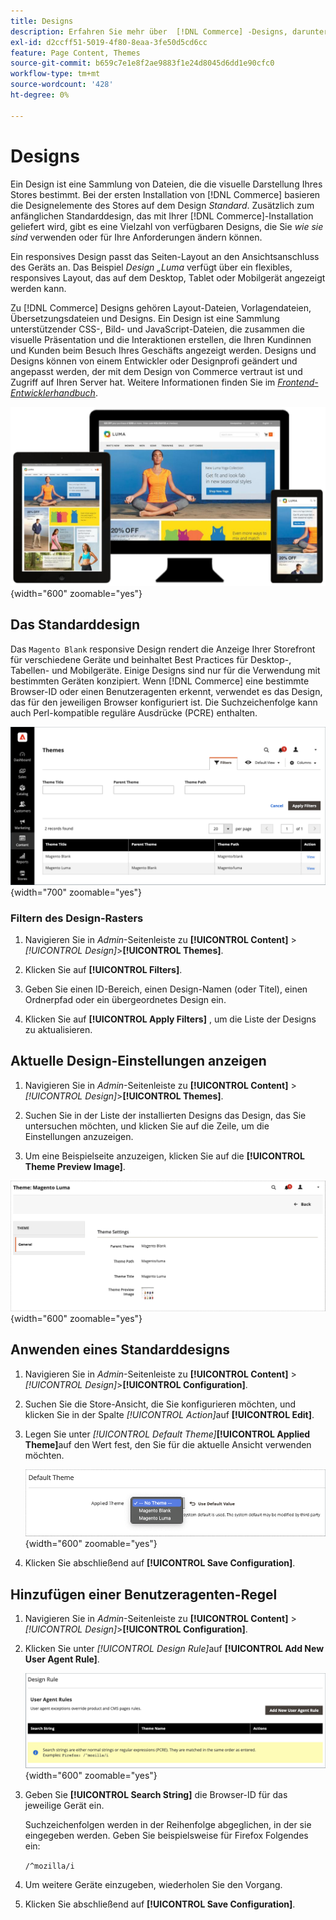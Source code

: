 ```yaml
---
title: Designs
description: Erfahren Sie mehr über  [!DNL Commerce] -Designs, darunter Layout-Dateien, Vorlagendateien, Übersetzungsdateien und Designs, die das Erscheinungsbild Ihres Stores definieren.
exl-id: d2ccff51-5019-4f80-8eaa-3fe50d5cd6cc
feature: Page Content, Themes
source-git-commit: b659c7e1e8f2ae9883f1e24d8045d6dd1e90cfc0
workflow-type: tm+mt
source-wordcount: '428'
ht-degree: 0%

---
```


# Designs

Ein Design ist eine Sammlung von Dateien, die die visuelle Darstellung Ihres Stores bestimmt. Bei der ersten Installation von [!DNL Commerce] basieren die Designelemente des Stores auf dem Design _Standard_. Zusätzlich zum anfänglichen Standarddesign, das mit Ihrer [!DNL Commerce]-Installation geliefert wird, gibt es eine Vielzahl von verfügbaren Designs, die Sie _wie sie sind_ verwenden oder für Ihre Anforderungen ändern können.

Ein responsives Design passt das Seiten-Layout an den Ansichtsanschluss des Geräts an. Das Beispiel _Design „Luma_ verfügt über ein flexibles, responsives Layout, das auf dem Desktop, Tablet oder Mobilgerät angezeigt werden kann.

Zu [!DNL Commerce] Designs gehören Layout-Dateien, Vorlagendateien, Übersetzungsdateien und Designs. Ein Design ist eine Sammlung unterstützender CSS-, Bild- und JavaScript-Dateien, die zusammen die visuelle Präsentation und die Interaktionen erstellen, die Ihren Kundinnen und Kunden beim Besuch Ihres Geschäfts angezeigt werden. Designs und Designs können von einem Entwickler oder Designprofi geändert und angepasst werden, der mit dem Design von Commerce vertraut ist und Zugriff auf Ihren Server hat. Weitere Informationen finden Sie im [_Frontend-Entwicklerhandbuch_](https://developer.adobe.com/commerce/frontend-core/guide/themes/).

![Luma-Design](./assets/design-responsive.png){width="600" zoomable="yes"}

## Das Standarddesign

Das `Magento Blank` responsive Design rendert die Anzeige Ihrer Storefront für verschiedene Geräte und beinhaltet Best Practices für Desktop-, Tabellen- und Mobilgeräte. Einige Designs sind nur für die Verwendung mit bestimmten Geräten konzipiert. Wenn [!DNL Commerce] eine bestimmte Browser-ID oder einen Benutzeragenten erkennt, verwendet es das Design, das für den jeweiligen Browser konfiguriert ist. Die Suchzeichenfolge kann auch Perl-kompatible reguläre Ausdrücke (PCRE) enthalten.

![Designs](./assets/themes.png){width="700" zoomable="yes"}

### Filtern des Design-Rasters

1. Navigieren Sie in _Admin_-Seitenleiste zu **[!UICONTROL Content]** > _[!UICONTROL Design]_>**[!UICONTROL Themes]**.

1. Klicken Sie auf **[!UICONTROL Filters]**.

1. Geben Sie einen ID-Bereich, einen Design-Namen (oder Titel), einen Ordnerpfad oder ein übergeordnetes Design ein.

1. Klicken Sie auf **[!UICONTROL Apply Filters]** , um die Liste der Designs zu aktualisieren.

## Aktuelle Design-Einstellungen anzeigen

1. Navigieren Sie in _Admin_-Seitenleiste zu **[!UICONTROL Content]** > _[!UICONTROL Design]_>**[!UICONTROL Themes]**.

1. Suchen Sie in der Liste der installierten Designs das Design, das Sie untersuchen möchten, und klicken Sie auf die Zeile, um die Einstellungen anzuzeigen.

1. Um eine Beispielseite anzuzeigen, klicken Sie auf die **[!UICONTROL Theme Preview Image]**.

![Design in der Vorschau](./assets/theme-settings.png){width="600" zoomable="yes"}

## Anwenden eines Standarddesigns

1. Navigieren Sie in _Admin_-Seitenleiste zu **[!UICONTROL Content]** > _[!UICONTROL Design]_>**[!UICONTROL Configuration]**.

1. Suchen Sie die Store-Ansicht, die Sie konfigurieren möchten, und klicken Sie in der Spalte _[!UICONTROL Action]_&#x200B;auf **[!UICONTROL Edit]**.

1. Legen Sie unter _[!UICONTROL Default Theme]_&#x200B;**[!UICONTROL Applied Theme]**&#x200B;auf den Wert fest, den Sie für die aktuelle Ansicht verwenden möchten.

   ![Angewendetes Design](./assets/theme-default-apply.png){width="600" zoomable="yes"}

1. Klicken Sie abschließend auf **[!UICONTROL Save Configuration]**.

## Hinzufügen einer Benutzeragenten-Regel

1. Navigieren Sie in _Admin_-Seitenleiste zu **[!UICONTROL Content]** > _[!UICONTROL Design]_>**[!UICONTROL Configuration]**.

1. Klicken Sie unter _[!UICONTROL Design Rule]_&#x200B;auf **[!UICONTROL Add New User Agent Rule]**.

   ![Regel entwerfen](./assets/theme-design-rule.png){width="600" zoomable="yes"}

1. Geben Sie **[!UICONTROL Search String]** die Browser-ID für das jeweilige Gerät ein.

   Suchzeichenfolgen werden in der Reihenfolge abgeglichen, in der sie eingegeben werden. Geben Sie beispielsweise für Firefox Folgendes ein:

   `/^mozilla/i`

1. Um weitere Geräte einzugeben, wiederholen Sie den Vorgang.

1. Klicken Sie abschließend auf **[!UICONTROL Save Configuration]**.
